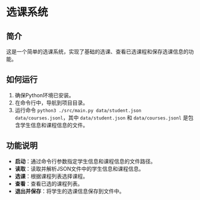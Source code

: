 # 选课系统

## 简介

这是一个简单的选课系统，实现了基础的选课、查看已选课程和保存选课信息的功能。

## 如何运行

1. 确保Python环境已安装。
2. 在命令行中，导航到项目目录。
3. 运行命令 `python3 ./src/main.py data/student.json data/courses.jsonl`，其中 `data/student.json` 和 `data/courses.jsonl` 是包含学生信息和课程信息的文件。

## 功能说明

- **启动**：通过命令行参数指定学生信息和课程信息的文件路径。
- **读取**：读取并解析JSON文件中的学生信息和课程信息。
- **选课**：根据课程列表选择课程。
- **查看**：查看已选的课程列表。
- **退出并保存**：将学生的选课信息保存到文件中。
